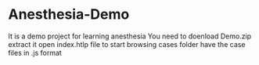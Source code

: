 # Anesthesia-Demo
It is a demo project for learning anesthesia
You need to doenload Demo.zip extract it open index.htlp file to start browsing
cases folder have the case files in .js format
